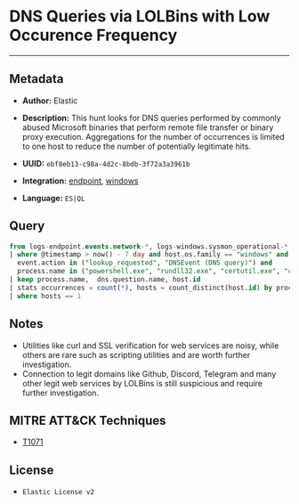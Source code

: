 # DNS Queries via LOLBins with Low Occurence Frequency

---

## Metadata

- **Author:** Elastic
- **Description:** This hunt looks for DNS queries performed by commonly abused Microsoft binaries that perform remote file transfer or binary proxy execution. Aggregations for the number of occurrences is limited to one host to reduce the number of potentially legitimate hits.

- **UUID:** `ebf8eb13-c98a-4d2c-8bdb-3f72a3a3961b`
- **Integration:** [endpoint](https://docs.elastic.co/integrations/endpoint), [windows](https://docs.elastic.co/integrations/windows)
- **Language:** `ES|QL`

## Query

```sql
from logs-endpoint.events.network-*, logs-windows.sysmon_operational-*
| where @timestamp > now() - 7 day and host.os.family == "windows" and event.category == "network" and
  event.action in ("lookup_requested", "DNSEvent (DNS query)") and
  process.name in ("powershell.exe", "rundll32.exe", "certutil.exe", "curl.exe", "wget.exe", "CertReq.exe", "bitsadmin.exe", "mshta.exe", "pwsh.exe", "wmic.exe", "wscript.exe", "cscript.exe", "msbuild.exe", "regsvr32.exe", "MSBuild.exe", "InstallUtil.exe", "RegAsm.exe", "RegSvcs.exe",  "msxsl.exe", "CONTROL.EXE", "Microsoft.Workflow.Compiler.exe", "msiexec.exe") and dns.question.name rlike """.+\.[a-z-A-Z]{2,3}"""
| keep process.name,  dns.question.name, host.id
| stats occurrences = count(*), hosts = count_distinct(host.id) by process.name, dns.question.name
| where hosts == 1
```

## Notes

- Utilities like curl and SSL verification for web services are noisy, while others are rare such as scripting utilities and are worth further investigation.
- Connection to legit domains like Github, Discord, Telegram and many other legit web services by LOLBins is still suspicious and require further investigation.
## MITRE ATT&CK Techniques

- [T1071](https://attack.mitre.org/techniques/T1071)

## License

- `Elastic License v2`
